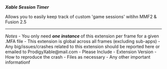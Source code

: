 <b><i>Xable Session Timer</i></b>

Allows you to easily keep track of custom 'game sessions' witihn MMF2 & Fusion 2.5 

<hr/>
<i>Notes</i>
- You only need <b><i> one instance </i></b>  of this extension per frame for a given .MFA file
	- This extension is global across all frames (excluding sub-apps)
- Any big/issues/crashes related to this extension should be reported here or emailed to ProdigyXable@mail.com 
	- Please Include
		- Extension Version
		- How to reproduce the crash
		- Files as necessary
		- Any other important informationf
